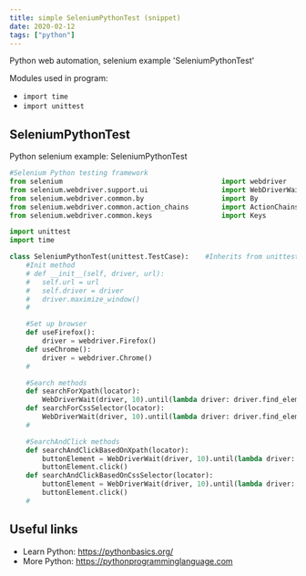 ```yaml
---
title: simple SeleniumPythonTest (snippet)
date: 2020-02-12
tags: ["python"]
---
```

Python web automation, selenium example 'SeleniumPythonTest'


Modules used in program: 
* `import time`
* `import unittest`

## SeleniumPythonTest

Python selenium example: SeleniumPythonTest

```python
#Selenium Python testing framework
from selenium                                       import webdriver
from selenium.webdriver.support.ui                  import WebDriverWait
from selenium.webdriver.common.by                   import By
from selenium.webdriver.common.action_chains        import ActionChains
from selenium.webdriver.common.keys                 import Keys

import unittest
import time

class SeleniumPythonTest(unittest.TestCase):	#Inherits from unittest.TestCase
	#Init method
	# def __init__(self, driver, url):
	# 	self.url = url
	# 	self.driver = driver
	# 	driver.maximize_window()
	#

	#Set up browser
	def useFirefox():
		driver = webdriver.Firefox()
	def useChrome():
		driver = webdriver.Chrome()
	#

	#Search methods
	def searchForXpath(locator):
		WebDriverWait(driver, 10).until(lambda driver: driver.find_element_by_xpath(locator))
	def searchForCssSelector(locator):
		WebDriverWait(driver, 10).until(lambda driver: driver.find_element_by_css_selector(locator))
	#

	#SearchAndClick methods
	def searchAndClickBasedOnXpath(locator):
		buttonElement = WebDriverWait(driver, 10).until(lambda driver: driver.find_element_by_xpath(locator))	#Searches based on xpath
		buttonElement.click()
	def searchAndClickBasedOnCssSelector(locator):
		buttonElement = WebDriverWait(driver, 10).until(lambda driver: driver.find_element_by_css_selector(locator))	#Searches based on CSS selector
		buttonElement.click()
	#

```

## Useful links

- Learn Python: https://pythonbasics.org/
- More Python: https://pythonprogramminglanguage.com
